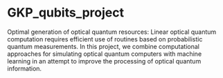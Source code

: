 # GKP_qubits_project
Optimal generation of optical quantum resources:
Linear optical quantum computation requires efficient use of routines based on probabilistic quantum measurements. In this project, 
we combine computational approaches for simulating optical quantum computers with machine learning in an attempt to improve the processing
of optical quantum information.
